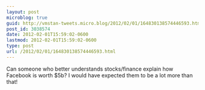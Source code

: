 ```yaml
---
layout: post
microblog: true
guid: http://vmstan-tweets.micro.blog/2012/02/01/164830138574446593.html
post_id: 3038574
date: 2012-02-01T15:59:02-0600
lastmod: 2012-02-01T15:59:02-0600
type: post
url: /2012/02/01/164830138574446593.html
---
```

Can someone who better understands stocks/finance explain how Facebook is worth $5b? I would have expected them to be a lot more than that!
